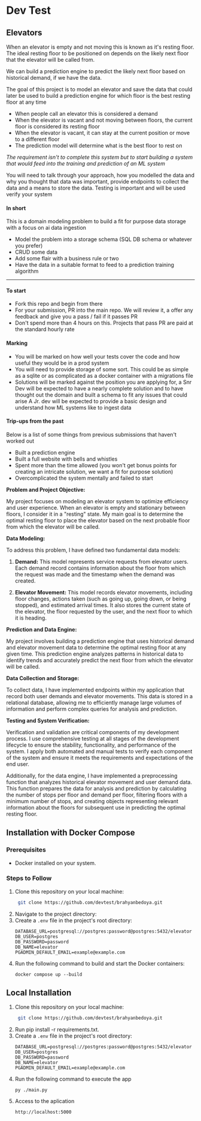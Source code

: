 # Dev Test

## Elevators
When an elevator is empty and not moving this is known as it's resting floor. 
The ideal resting floor to be positioned on depends on the likely next floor that the elevator will be called from.

We can build a prediction engine to predict the likely next floor based on historical demand, if we have the data.

The goal of this project is to model an elevator and save the data that could later be used to build a prediction engine for which floor is the best resting floor at any time
- When people call an elevator this is considered a demand
- When the elevator is vacant and not moving between floors, the current floor is considered its resting floor
- When the elevator is vacant, it can stay at the current position or move to a different floor
- The prediction model will determine what is the best floor to rest on


_The requirement isn't to complete this system but to start building a system that would feed into the training and prediction
of an ML system_

You will need to talk through your approach, how you modelled the data and why you thought that data was important, provide endpoints to collect the data and 
a means to store the data. Testing is important and will be used verify your system


#### In short
This is a domain modeling problem to build a fit for purpose data storage with a focus on ai data ingestion
- Model the problem into a storage schema (SQL DB schema or whatever you prefer)
- CRUD some data
- Add some flair with a business rule or two
- Have the data in a suitable format to feed to a prediction training algorithm

---

#### To start
- Fork this repo and begin from there
- For your submission, PR into the main repo. We will review it, a offer any feedback and give you a pass / fail if it passes PR
- Don't spend more than 4 hours on this. Projects that pass PR are paid at the standard hourly rate

#### Marking
- You will be marked on how well your tests cover the code and how useful they would be in a prod system
- You will need to provide storage of some sort. This could be as simple as a sqlite or as complicated as a docker container with a migrations file
- Solutions will be marked against the position you are applying for, a Snr Dev will be expected to have a nearly complete solution and to have thought out the domain and built a schema to fit any issues that could arise 
A Jr. dev will be expected to provide a basic design and understand how ML systems like to ingest data


#### Trip-ups from the past
Below is a list of some things from previous submissions that haven't worked out
- Built a prediction engine
- Built a full website with bells and whistles
- Spent more than the time allowed (you won't get bonus points for creating an intricate solution, we want a fit for purpose solution)
- Overcomplicated the system mentally and failed to start


**Problem and Project Objective:**

My project focuses on modeling an elevator system to optimize efficiency and user experience. When an elevator is empty and stationary between floors, I consider it in a "resting" state. My main goal is to determine the optimal resting floor to place the elevator based on the next probable floor from which the elevator will be called.

**Data Modeling:**

To address this problem, I have defined two fundamental data models:

1. **Demand:** This model represents service requests from elevator users. Each demand record contains information about the floor from which the request was made and the timestamp when the demand was created.

2. **Elevator Movement:** This model records elevator movements, including floor changes, actions taken (such as going up, going down, or being stopped), and estimated arrival times. It also stores the current state of the elevator, the floor requested by the user, and the next floor to which it is heading.

**Prediction and Data Engine:**

My project involves building a prediction engine that uses historical demand and elevator movement data to determine the optimal resting floor at any given time. This prediction engine analyzes patterns in historical data to identify trends and accurately predict the next floor from which the elevator will be called.

**Data Collection and Storage:**

To collect data, I have implemented endpoints within my application that record both user demands and elevator movements. This data is stored in a relational database, allowing me to efficiently manage large volumes of information and perform complex queries for analysis and prediction.

**Testing and System Verification:**

Verification and validation are critical components of my development process. I use comprehensive testing at all stages of the development lifecycle to ensure the stability, functionality, and performance of the system. I apply both automated and manual tests to verify each component of the system and ensure it meets the requirements and expectations of the end user.

Additionally, for the data engine, I have implemented a preprocessing function that analyzes historical elevator movement and user demand data. This function prepares the data for analysis and prediction by calculating the number of stops per floor and demand per floor, filtering floors with a minimum number of stops, and creating objects representing relevant information about the floors for subsequent use in predicting the optimal resting floor.

## Installation with Docker Compose
### Prerequisites
- Docker installed on your system.

### Steps to Follow
1. Clone this repository on your local machine:
   ```bash 
    git clone https://github.com/devtest/brahyanbedoya.git
   ```
2. Navigate to the project directory:
3. Create a `.env` file in the project's root directory:
    ```plaintext
    DATABASE_URL=postgresql://postgres:password@postgres:5432/elevator
    DB_USER=postgres
    DB_PASSWORD=password
    DB_NAME=elevator
    PGADMIN_DEFAULT_EMAIL=example@example.com
    ```
4. Run the following command to build and start the Docker containers:
    ```
    docker compose up --build
    ```
## Local Installation
1. Clone this repository on your local machine:
   ```bash 
    git clone https://github.com/devtest/brahyanbedoya.git
   ```
2. Run pip install -r requirements.txt.
3. Create a `.env` file in the project's root directory:
    ```plaintext
    DATABASE_URL=postgresql://postgres:password@postgres:5432/elevator
    DB_USER=postgres
    DB_PASSWORD=password
    DB_NAME=elevator
    PGADMIN_DEFAULT_EMAIL=example@example.com
    ```
4. Run the following command to execute the app
    ```
    py ./main.py
    ```
5. Access to the aplication
    ```
    http://localhost:5000
    ```
